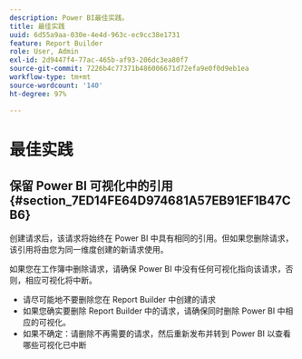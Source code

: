 ```yaml
---
description: Power BI最佳实践。
title: 最佳实践
uuid: 6d55a9aa-030e-4e4d-963c-ec9cc38e1731
feature: Report Builder
role: User, Admin
exl-id: 2d9447f4-77ac-465b-af93-206dc3ea80f7
source-git-commit: 7226b4c77371b486006671d72efa9e0f0d9eb1ea
workflow-type: tm+mt
source-wordcount: '140'
ht-degree: 97%

---
```


# 最佳实践

## 保留 Power BI 可视化中的引用 {#section_7ED14FE64D974681A57EB91EF1B47CB6}

创建请求后，该请求将始终在 Power BI 中具有相同的引用。但如果您删除请求，该引用将由您为同一维度创建的新请求使用。

如果您在工作簿中删除请求，请确保 Power BI 中没有任何可视化指向该请求，否则，相应可视化将中断。

* 请尽可能地不要删除您在 Report Builder 中创建的请求
* 如果您确实要删除 Report Builder 中的请求，请确保同时删除 Power BI 中相应的可视化。
* 如果不确定：请删除不再需要的请求，然后重新发布并转到 Power BI 以查看哪些可视化已中断
